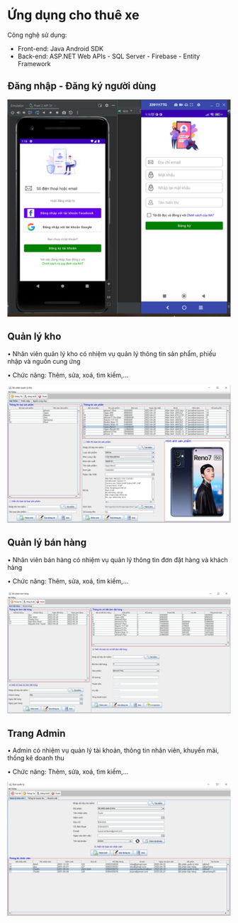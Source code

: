 # Ứng dụng cho thuê xe

Công nghệ sử dụng:

-   Front-end: Java Android SDK 
-   Back-end: ASP.NET Web APIs - SQL Server - Firebase - Entity Framework
## **Đăng nhập - Đăng ký người dùng**

![Giao diện đăng nhập - Đăng ký](https://github.com/anhtuyen0409/android-project/blob/main/media/login_register.JPG)

## **Quản lý kho**

•	Nhân viên quản lý kho có nhiệm vụ quản lý thông tin sản phẩm, phiếu nhập và nguồn cung ứng

•	Chức năng: Thêm, sửa, xoá, tìm kiếm,...

![Giao diện quản lý kho](https://github.com/anhtuyen0409/java-project-final/blob/main/media/kho.JPG)

## **Quản lý bán hàng**

•	Nhân viên bán hàng có nhiệm vụ quản lý thông tin đơn đặt hàng và khách hàng

•	Chức năng: Thêm, sửa, xoá, tìm kiếm,...

![Giao diện quản ký bán hàng](https://github.com/anhtuyen0409/java-project-final/blob/main/media/banhang.JPG)


## **Trang Admin**

•	Admin có nhiệm vụ quản lý tài khoản, thông tin nhân viên, khuyến mãi, thống kê doanh thu

•	Chức năng: Thêm, sửa, xoá, tìm kiếm,...

![Giao diện admin](https://github.com/anhtuyen0409/java-project-final/blob/main/media/admin.JPG)


